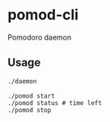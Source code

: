 # pomod-cli

Pomodoro daemon

## Usage

```sh
./daemon
```

```
./pomod start
./pomod status # time left
./pomod stop
```

